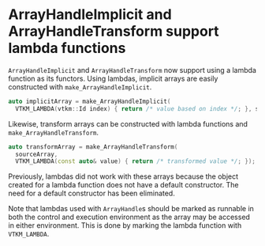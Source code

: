 # ArrayHandleImplicit and ArrayHandleTransform support lambda functions

`ArrayHandleImplicit` and `ArrayHandleTransform` now support using a lambda
function as its functors. Using lambdas, implicit arrays are easily
constructed with `make_ArrayHandleImplicit`.

``` cpp
auto implicitArray = make_ArrayHandleImplicit(
  VTKM_LAMBDA(vtkm::Id index) { return /* value based on index */; }, size);
```

Likewise, transform arrays can be constructed with lambda functions and
`make_ArrayHandleTransform`.

``` cpp
auto transformArray = make_ArrayHandleTransform(
  sourceArray,
  VTKM_LAMBDA(const auto& value) { return /* transformed value */; });
```

Previously, lambdas did not work with these arrays because the
object created for a lambda function does not have a default constructor.
The need for a default constructor has been eliminated.

Note that lambdas used with `ArrayHandle`s should be marked as
runnable in both the control and execution environment as the array may be
accessed in either environment. This is done by marking the lambda function
with `VTKM_LAMBDA`.
